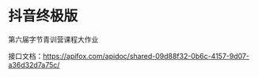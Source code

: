 # 抖音终极版
第六届字节青训营课程大作业


接口文档：https://apifox.com/apidoc/shared-09d88f32-0b6c-4157-9d07-a36d32d7a75c/
